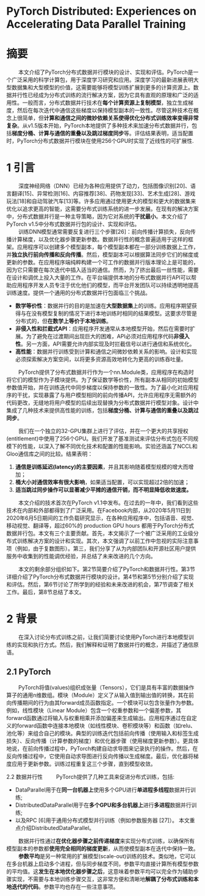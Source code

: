# PyTorch Distributed: Experiences on Accelerating Data Parallel Training

# 摘要
&nbsp;&nbsp;&nbsp;&nbsp;&nbsp;&nbsp;&nbsp;&nbsp;本文介绍了PyTorch分布式数据并行模块的设计、实现和评估。PyTorch是一个广泛采用的科学计算包，用于深度学习研究和应用。深度学习的最新进展表明大型数据集和大型模型的价值，这需要能够将模型训练扩展到更多的计算资源上。数据并行性已经成为分布式训练的流行解决方案，因为它具有直观的原理和广泛的适用性。一般而言，分布式数据并行技术在**每个计算资源上复制模型**，独立生成梯度，然后在每次迭代中通信这些梯度以保持模型副本的一致性。尽管这种技术在概念上很简单，但**计算和通信之间的微妙依赖关系使得优化分布式训练效率变得非常复杂**。从v1.5版本开始，PyTorch本地提供了多种技术来加速分布式数据并行，包括**梯度分桶、计算与通信的重叠以及跳过梯度同步**等。评估结果表明，适当配置时，PyTorch分布式数据并行模块在使用256个GPU时实现了近线性的可扩展性.<br>

# 1 引言
&nbsp;&nbsp;&nbsp;&nbsp;&nbsp;&nbsp;&nbsp;&nbsp;深度神经网络（DNN）已经为各种应用提供了动力，包括图像识别[20]、语言翻译[15]、异常检测[16]、内容推荐[38]、药物发现[33]、艺术生成[28]、游戏玩法[18]和自动驾驶汽车[13]等。许多应用通过使用更大的模型和更大的数据集来优化以追求更高的智能，这需要分布式训练系统的进一步发展。在现有的解决方案中，分布式数据并行是一种主导策略，因为它对系统的**干扰最小**。本文介绍了PyTorch v1.5中分布式数据并行包的设计、实现和评估。<br>
&nbsp;&nbsp;&nbsp;&nbsp;&nbsp;&nbsp;&nbsp;&nbsp;训练DNN模型通常需要反复进行三个步骤[26]：前向传播计算损失，反向传播计算梯度，以及优化器步骤更新参数。数据并行性的概念普遍适用于这样的框架。应用程序可以创建多个模型副本，每个模型副本都在一部分训练数据上工作，并**独立执行前向传播和反向传播**。然后，模型副本可以根据算法同步它们的梯度或更新的参数。在应用程序端纯粹构建一个可工作的数据并行版本理论上是可能的，因为它只需要在每次迭代中插入适当的通信。然而，为了挤出最后一丝性能，需要在设计和调优上投入大量的工作。在平台端提供本地的分布式数据并行API可以帮助应用程序开发人员专注于优化他们的模型，而平台开发团队可以持续透明地提高训练速度。提供一个通用的分布式数据并行包面临三个挑战。<br>
- **数学等价性**：数据并行的目的是加速在**大型数据集**上的训练。应用程序期望获得与在没有模型复制的情况下进行本地训练时相同的结果模型。这要求尽管是分布式的，但**在数学上等价于本地训练**。
- **非侵入性和拦截式API**：应用程序开发通常从本地模型开始，然后在需要时扩展。为了避免在过渡期间出现巨大的困难，API必须对应用程序代码**非侵入性**。另一方面，API需要允许内部实现及时拦截信号以进行通信和系统优化。
- **高性能**：数据并行训练受到计算和通信之间微妙依赖关系的影响。设计和实现必须探索解决方案空间，以将更多资源高效地转化为更高的训练吞吐量。

&nbsp;&nbsp;&nbsp;&nbsp;&nbsp;&nbsp;&nbsp;&nbsp;PyTorch提供了分布式数据并行作为一个nn.Module类，应用程序在构造时将它们的模型作为子模块提供。为了保证数学等价性，所有副本从相同的初始模型参数值开始，并在训练迭代中同步梯度以保持参数的一致性。为了最小化对应用程序的干扰，实现暴露了与用户模型相同的前向传播API，允许应用程序无需额外的代码更改，无缝地将用户模型的后续出现替换为分布式数据并行模型对象。设计中集成了几种技术来提供高性能的训练，包括**梯度分桶、计算与通信的重叠以及跳过同步**。<br>

&nbsp;&nbsp;&nbsp;&nbsp;&nbsp;&nbsp;&nbsp;&nbsp;我们在一个独立的32-GPU集群上进行了评估，并在一个更大的共享授权(entitlement)中使用了256个GPU。我们开发了基准测试来评估分布式包在不同规模下的性能，以深入了解不同优化技术和配置的性能影响。实验还涵盖了NCCL和Gloo通信库之间的比较。结果表明：<br>
1. **通信是训练延迟(latency)的主要因素**，并且其影响随着模型规模的增大而增加；
2. **桶大小对通信效率有很大影响**，如果适当配置，可以实现超过2倍的加速；
3. **适当跳过同步操作可以显著减少平摊的通信开销，而不明显降低收敛速度。**

&nbsp;&nbsp;&nbsp;&nbsp;&nbsp;&nbsp;&nbsp;&nbsp;本文介绍的技术首次在PyTorch v1.1中发布。在过去的一年中，我们看到这些技术在内部和外部都得到了广泛采用。在Facebook内部，从2020年5月11日到2020年6月5日期间的工作负载研究显示，在各种应用程序中，包括语音、视觉、移动视觉、翻译等，超过60%的 production GPU hours 都用于PyTorch分布式数据并行包。本文有三个主要贡献。首先，本文揭示了一个被广泛采用的工业级分布式训练解决方案的设计和实现。其次，本文强调了以前工作中忽视的实际注意事项（例如，由于复数图形）。第三，我们分享了从为内部团队和开源社区用户提供服务中收集到的性能调优经验，并总结了未来改进的几个方向。<br>

&nbsp;&nbsp;&nbsp;&nbsp;&nbsp;&nbsp;&nbsp;&nbsp;本文的剩余部分组织如下。第2节简要介绍了PyTorch和数据并行性。第3节详细介绍了PyTorch分布式数据并行模块的设计。第4节和第5节分别介绍了实现和评估。然后，第6节讨论了所学到的经验和未来改进的机会，第7节调查了相关工作。最后，第8节总结了本文。<br>

# 2 背景
&nbsp;&nbsp;&nbsp;&nbsp;&nbsp;&nbsp;&nbsp;&nbsp;在深入讨论分布式训练之前，让我们简要讨论使用PyTorch进行本地模型训练的实现和执行方式。然后，我们解释和证明了数据并行的概念，并描述了通信原语。<br>

## 2.1 PyTorch
&nbsp;&nbsp;&nbsp;&nbsp;&nbsp;&nbsp;&nbsp;&nbsp;PyTorch将值(values)组织成张量（Tensors），它们是具有丰富的数据操作算子的通用n维数组。模块（Module）定义了从输入值到输出值的转换，其在前向传播期间的行为由其forward成员函数指定。一个模块可以包含张量作为参数。例如，线性模块（Linear Module）包含一个权重参数和一个偏差参数，其forward函数通过将输入与权重相乘并添加偏差来生成输出。应用程序通过在自定义的forward函数中连接本地模块（如线性模块、卷积模块等）和函数（如relu、池化等）来组合自己的模块。典型的训练迭代包括前向传播（使用输入和标签生成损失）、反向传播（计算参数的梯度）和优化器步骤（使用梯度更新参数）。更具体地说，在前向传播过程中，PyTorch构建自动求导图来记录执行的操作。然后，在反向传播过程中，它使用自动求导图进行反向传播以生成梯度。最后，优化器将梯度应用于更新参数。训练过程重复这三个步骤，直到模型收敛。<br>

2.2 数据并行性
&nbsp;&nbsp;&nbsp;&nbsp;&nbsp;&nbsp;&nbsp;&nbsp;PyTorch提供了几种工具来促进分布式训练，包括: <br>
- DataParallel用于在**同一台机器上**使用多个GPU进行**单进程多线程**数据并行训练;
- DistributedDataParallel用于在**多个GPU和多台机器上**进行**多进程**数据并行训练;
- 以及RPC [6]用于通用分布式模型并行训练（例如参数服务器 [27]）。
本文重点介绍DistributedDataParallel。

&nbsp;&nbsp;&nbsp;&nbsp;&nbsp;&nbsp;&nbsp;&nbsp;数据并行性通过**在优化器步骤之前传递梯度**来实现分布式训练，以确保所有模型副本的参数都**使用完全相同的梯度更新**，从而使模型副本在迭代中保持一致。<br>
&nbsp;&nbsp;&nbsp;&nbsp;&nbsp;&nbsp;&nbsp;&nbsp;**参数平均**是另一种常用的扩展模型(scale-out)训练的技术。类似地，它可以在多台机器上启动多个进程，但与同步梯度不同，参数平均直接计算所有模型参数的平均值。这**发生在本地优化器步骤之后**，这意味着参数平均可以完全作为辅助步骤实现，不需要与本地训练步骤交互，这非常方便和清晰地**解耦了分布式训练和本地迭代的代码**。参数平均也存在一些注意事项。<br>








